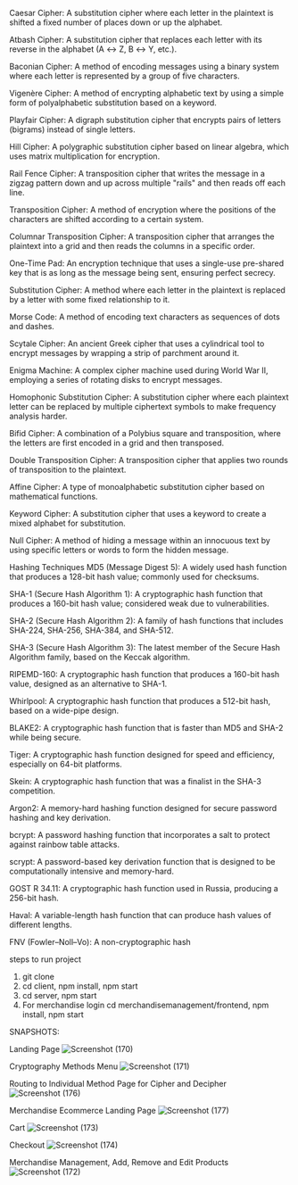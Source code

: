 Caesar Cipher: A substitution cipher where each letter in the plaintext is shifted a fixed number of places down or up the alphabet.

Atbash Cipher: A substitution cipher that replaces each letter with its reverse in the alphabet (A ↔ Z, B ↔ Y, etc.).

Baconian Cipher: A method of encoding messages using a binary system where each letter is represented by a group of five characters.

Vigenère Cipher: A method of encrypting alphabetic text by using a simple form of polyalphabetic substitution based on a keyword.

Playfair Cipher: A digraph substitution cipher that encrypts pairs of letters (bigrams) instead of single letters.

Hill Cipher: A polygraphic substitution cipher based on linear algebra, which uses matrix multiplication for encryption.

Rail Fence Cipher: A transposition cipher that writes the message in a zigzag pattern down and up across multiple "rails" and then reads off each line.

Transposition Cipher: A method of encryption where the positions of the characters are shifted according to a certain system.

Columnar Transposition Cipher: A transposition cipher that arranges the plaintext into a grid and then reads the columns in a specific order.

One-Time Pad: An encryption technique that uses a single-use pre-shared key that is as long as the message being sent, ensuring perfect secrecy.

Substitution Cipher: A method where each letter in the plaintext is replaced by a letter with some fixed relationship to it.

Morse Code: A method of encoding text characters as sequences of dots and dashes.

Scytale Cipher: An ancient Greek cipher that uses a cylindrical tool to encrypt messages by wrapping a strip of parchment around it.

Enigma Machine: A complex cipher machine used during World War II, employing a series of rotating disks to encrypt messages.

Homophonic Substitution Cipher: A substitution cipher where each plaintext letter can be replaced by multiple ciphertext symbols to make frequency analysis harder.

Bifid Cipher: A combination of a Polybius square and transposition, where the letters are first encoded in a grid and then transposed.

Double Transposition Cipher: A transposition cipher that applies two rounds of transposition to the plaintext.

Affine Cipher: A type of monoalphabetic substitution cipher based on mathematical functions.

Keyword Cipher: A substitution cipher that uses a keyword to create a mixed alphabet for substitution.

Null Cipher: A method of hiding a message within an innocuous text by using specific letters or words to form the hidden message.

Hashing Techniques
MD5 (Message Digest 5): A widely used hash function that produces a 128-bit hash value; commonly used for checksums.

SHA-1 (Secure Hash Algorithm 1): A cryptographic hash function that produces a 160-bit hash value; considered weak due to vulnerabilities.

SHA-2 (Secure Hash Algorithm 2): A family of hash functions that includes SHA-224, SHA-256, SHA-384, and SHA-512.

SHA-3 (Secure Hash Algorithm 3): The latest member of the Secure Hash Algorithm family, based on the Keccak algorithm.

RIPEMD-160: A cryptographic hash function that produces a 160-bit hash value, designed as an alternative to SHA-1.

Whirlpool: A cryptographic hash function that produces a 512-bit hash, based on a wide-pipe design.

BLAKE2: A cryptographic hash function that is faster than MD5 and SHA-2 while being secure.

Tiger: A cryptographic hash function designed for speed and efficiency, especially on 64-bit platforms.

Skein: A cryptographic hash function that was a finalist in the SHA-3 competition.

Argon2: A memory-hard hashing function designed for secure password hashing and key derivation.

bcrypt: A password hashing function that incorporates a salt to protect against rainbow table attacks.

scrypt: A password-based key derivation function that is designed to be computationally intensive and memory-hard.

GOST R 34.11: A cryptographic hash function used in Russia, producing a 256-bit hash.

Haval: A variable-length hash function that can produce hash values of different lengths.

FNV (Fowler–Noll–Vo): A non-cryptographic hash

steps to run project

1. git clone 
2. cd client, npm install, npm start
3. cd server, npm start
4. For merchandise login
cd merchandisemanagement/frontend, npm install, npm start

SNAPSHOTS:

Landing Page
![Screenshot (170)](https://user-images.githubusercontent.com/72860177/236477009-9f2e2263-60bb-41b4-bcc6-d69e1c724ffe.png)




Cryptography Methods Menu
![Screenshot (171)](https://user-images.githubusercontent.com/72860177/236477036-113035b5-7cf2-4138-9e04-0b1071ff94ef.png)



Routing to Individual Method Page for Cipher and Decipher
![Screenshot (176)](https://user-images.githubusercontent.com/72860177/236477154-5793d6f1-d7c6-4e39-95d2-fee149734382.png)



Merchandise Ecommerce Landing Page
![Screenshot (177)](https://user-images.githubusercontent.com/72860177/236477411-554f8e58-3230-482c-90f9-a3bf731fc3c1.png)



Cart
![Screenshot (173)](https://user-images.githubusercontent.com/72860177/236477706-3f5a76eb-f5f0-47b6-9723-b88596ebaade.png)




Checkout
![Screenshot (174)](https://user-images.githubusercontent.com/72860177/236477224-6973c6bf-52ee-47c6-b6ef-6537d5792b3b.png)


Merchandise Management, Add, Remove and Edit Products
![Screenshot (172)](https://user-images.githubusercontent.com/72860177/236477300-620ef50b-eab7-45ef-90d3-c97f6ddb0a15.png)


